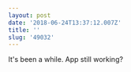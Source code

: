```yaml
---
layout: post
date: '2018-06-24T13:37:12.007Z'
title: ''
slug: '49032'
---
```

It&#39;s been a while. App still working?
